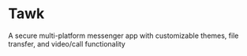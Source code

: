 # Tawk
A secure multi-platform messenger app with customizable themes, file transfer, and video/call functionality
